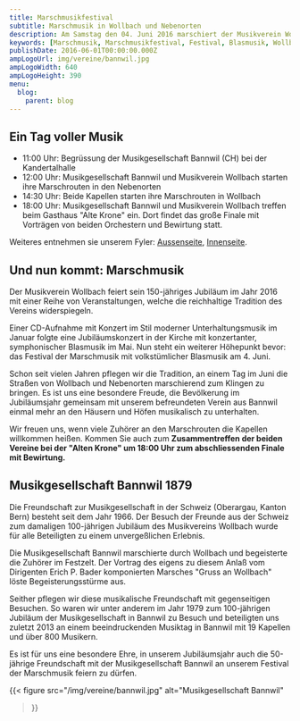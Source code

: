 ```yaml
---
title: Marschmusikfestival
subtitle: Marschmusik in Wollbach und Nebenorten
description: Am Samstag den 04. Juni 2016 marschiert der Musikverein Wollbach und die Musikgesellschaft Bannwil durch Wollbach und Nebenorte.
keywords: [Marschmusik, Marschmusikfestival, Festival, Blasmusik, Wollbach, Bannwil, Freundschaft, Tradition]
publishDate: 2016-06-01T00:00:00.000Z
ampLogoUrl: img/vereine/bannwil.jpg
ampLogoWidth: 640
ampLogoHeight: 390
menu:
  blog:
    parent: blog
---
```


## Ein Tag voller Musik
- 11:00 Uhr: Begrüssung der Musikgesellschaft Bannwil (CH) bei der Kandertalhalle
- 12:00 Uhr: Musikgesellschaft Bannwil und Musikverein Wollbach starten
ihre Marschrouten in den Nebenorten
- 14:30 Uhr: Beide Kapellen starten ihre Marschrouten in Wollbach
- 18:00 Uhr: Musikgesellschaft Bannwil und Musikverein Wollbach treffen
beim Gasthaus "Alte Krone" ein. Dort findet das große Finale mit Vorträgen
von beiden Orchestern und Bewirtung statt.

Weiteres entnehmen sie unserem Fyler: [Aussenseite](/files/flyer/16_marschmusik_aussen.pdf), [Innenseite](/files/flyer/16_marschmusik_innen.pdf).

## Und nun kommt: Marschmusik
Der Musikverein Wollbach feiert sein 150-jähriges Jubiläum im Jahr 2016 mit
einer Reihe von Veranstaltungen, welche die reichhaltige Tradition des
Vereins widerspiegeln.

Einer CD-Aufnahme mit Konzert im Stil moderner Unterhaltungsmusik im Januar
folgte eine Jubiläumskonzert in der Kirche mit konzertanter, symphonischer
Blasmusik im Mai. Nun steht ein weiterer Höhepunkt bevor: das Festival der
Marschmusik mit volkstümlicher Blasmusik am 4. Juni.

Schon seit vielen Jahren pflegen wir die Tradition, an einem Tag im Juni
die Straßen von Wollbach und Nebenorten marschierend zum Klingen
zu bringen. Es ist uns eine besondere Freude, die Bevölkerung im
Jubiläumsjahr gemeinsam mit unserem befreundeten Verein aus Bannwil einmal
mehr an den Häusern und Höfen musikalisch zu unterhalten.

Wir freuen uns, wenn viele Zuhörer an den Marschrouten die Kapellen
willkommen heißen. Kommen Sie auch zum **Zusammentreffen der beiden Vereine
bei der "Alten Krone" um 18:00 Uhr zum abschliessenden Finale mit Bewirtung.**

## Musikgesellschaft Bannwil 1879
Die Freundschaft zur Musikgesellschaft in der Schweiz (Oberargau, Kanton
Bern) besteht seit dem Jahr 1966. Der Besuch der Freunde aus der Schweiz
zum damaligen 100-jährigen Jubiläum des Musikvereins Wollbach wurde für
alle Beteiligten zu einem unvergeßlichen Erlebnis.

Die Musikgesellschaft Bannwil marschierte durch Wollbach und begeisterte
die Zuhörer im Festzelt. Der Vortrag des eigens zu diesem Anlaß vom
Dirigenten Erich P. Bader komponierten Marsches "Gruss an Wollbach" löste
Begeisterungsstürme aus.

Seither pflegen wir diese musikalische Freundschaft mit gegenseitigen
Besuchen. So waren wir unter anderem im Jahr 1979 zum 100-jährigen Jubiläum
der Musikgesellschaft in Bannwil zu Besuch und beteiligten uns zuletzt 2013
an einem beeindruckenden Musiktag in Bannwil mit 19 Kapellen und über 800
Musikern.

Es ist für uns eine besondere Ehre, in unserem Jubiläumsjahr auch
die 50-jährige Freundschaft mit der Musikgesellschaft Bannwil an unserem
Festival der Marschmusik feiern zu dürfen.

{{< figure src="/img/vereine/bannwil.jpg"
           alt="Musikgesellschaft Bannwil"
>}}

